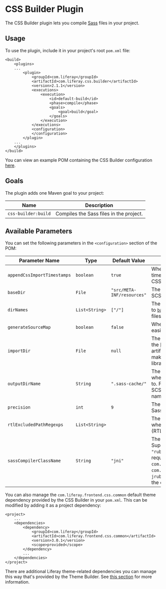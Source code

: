 # CSS Builder Plugin [](id=css-builder-plugin)

The CSS Builder plugin lets you compile [Sass](http://sass-lang.com/) files in
your project.

## Usage [](id=usage)

To use the plugin, include it in your project's root `pom.xml` file:

    <build>
        <plugins>
        ...
            <plugin>
                <groupId>com.liferay</groupId>
                <artifactId>com.liferay.css.builder</artifactId>
                <version>2.1.1</version>
                <executions>
                    <execution>
                        <id>default-build</id>
                        <phase>compile</phase>
                        <goals>
                            <goal>build</goal>
                        </goals>
                    </execution>
                </executions>
                <configuration>
                </configuration>
            </plugin>
        ...
        </plugins>
    </build>

You can view an example POM containing the CSS Builder configuration
[here](https://github.com/liferay/liferay-portal/blob/master/modules/util/css-builder/samples/pom.xml).

## Goals [](id=goals)

The plugin adds one Maven goal to your project:

Name | Description
---- | -----------
`css-builder:build` | Compiles the Sass files in the project.

## Available Parameters [](id=available-parameters)

You can set the following parameters in the `<configuration>` section of the
POM:

Parameter Name | Type | Default Value | Description
------------- | ---- | ------------- | -----------
`appendCssImportTimestamps` | `boolean` | `true` | Whether to append the current timestamp to the URLs in the `@import` CSS at-rules.
<a name="basedir"></a>`baseDir` | `File` | `"src/META-INF/resources"` | The base directory that contains the SCSS files to compile.
`dirNames` | `List<String>` | `["/"]` | The name of the directories, relative to [`baseDir`](#basedir), which contain the SCSS files to compile.
`generateSourceMap` | `boolean` | `false` | Whether to generate [source maps](https://developers.google.com/web/tools/chrome-devtools/debug/readability/source-maps) for easier debugging.
`importDir` | `File` | `null` | The `META-INF/resources` directory of the [Liferay Frontend Common CSS](https://github.com/liferay/liferay-portal/tree/master/modules/apps/frontend-css/frontend-css-common) artifact. This is required in order to make [Bourbon](http://bourbon.io) and other CSS libraries available to the compilation.
`outputDirName` | `String` | `".sass-cache/"` | The name of the sub-directories where the SCSS files are compiled to. For each directory that contains SCSS files, a sub-directory with this name is created.
`precision` | `int` | `9` | The numeric precision of numbers in Sass.
`rtlExcludedPathRegexps` | `List<String>` |  | The SCSS file patterns to exclude when converting for right-to-left (RTL) support.
`sassCompilerClassName` | `String` | `"jni"` | The type of Sass compiler to use. Supported values are `"jni"` and `"ruby"`. The Ruby Sass compiler requires `com.liferay.sass.compiler.ruby.jar`, `com.liferay.ruby.gems.jar`, and `jruby-complete.jar` to be added to the classpath.
 
You can also manage the `com.liferay.frontend.css.common` default theme
dependency provided by the CSS Builder in your `pom.xml`. This can be modified
by adding it as a project dependency:

    <project>
        ...
        <dependencies>
            <dependency>
                <groupId>com.liferay</groupId>
                <artifactId>com.liferay.frontend.css.common</artifactId>
                <version>3.0.1</version>
                <scope>provided</scope>
            </dependency>
            ...
        </dependencies>
    </project>

There are additional Liferay theme-related dependencies you can manage this way
that's provided by the Theme Builder. See
[this section](/develop/reference/-/knowledge_base/7-1/theme-builder-plugin) for
more information.
